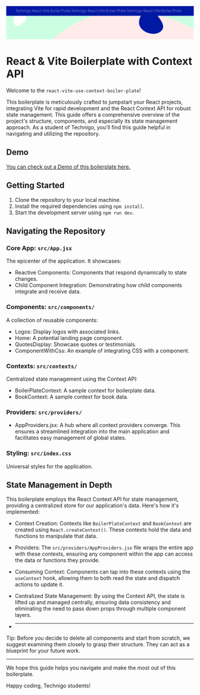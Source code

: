  <img src="/src/assets/boiler-plate.svg" alt="Project Banner Image">

# React & Vite Boilerplate with Context API

Welcome to the `react-vite-use-context-boiler-plate`!

This boilerplate is meticulously crafted to jumpstart your React projects, integrating Vite for rapid development and the React Context API for robust state management. This guide offers a comprehensive overview of the project's structure, components, and especially its state management approach. As a student of Technigo, you'll find this guide helpful in navigating and utilizing the repository.

## Demo

[You can check out a Demo of this boilerplate here.](https://technigo-react-vite-boiler-plate.netlify.app/)

## Getting Started

1.  Clone the repository to your local machine.
2.  Install the required dependencies using `npm install`.
3.  Start the development server using `npm run dev`.

## Navigating the Repository

### Core App: `src/App.jsx`

The epicenter of the application. It showcases:

- Reactive Components: Components that respond dynamically to state changes.
- Child Component Integration: Demonstrating how child components integrate and receive data.

### Components: `src/components/`

A collection of reusable components:

- Logos: Display logos with associated links.
- Home: A potential landing page component.
- QuotesDisplay: Showcase quotes or testimonials.
- ComponentWithCss: An example of integrating CSS with a component.

### Contexts: `src/contexts/`

Centralized state management using the Context API:

- BoilerPlateContext: A sample context for boilerplate data.
- BookContext: A sample context for book data.

### Providers: `src/providers/`

- AppProviders.jsx: A hub where all context providers converge. This ensures a streamlined integration into the main application and facilitates easy management of global states.

### Styling: `src/index.css`

Universal styles for the application.

## State Management in Depth

This boilerplate employs the React Context API for state management, providing a centralized store for our application's data. Here's how it's implemented:

- Context Creation: Contexts like `BoilerPlateContext` and `BookContext` are created using `React.createContext()`. These contexts hold the data and functions to manipulate that data.

- Providers: The `src/providers/AppProviders.jsx` file wraps the entire app with these contexts, ensuring any component within the app can access the data or functions they provide.

- Consuming Context: Components can tap into these contexts using the `useContext` hook, allowing them to both read the state and dispatch actions to update it.

- Centralized State Management: By using the Context API, the state is lifted up and managed centrally, ensuring data consistency and eliminating the need to pass down props through multiple component layers.

- ***

Tip: Before you decide to delete all components and start from scratch, we suggest examining them closely to grasp their structure. They can act as a blueprint for your future work.

---

We hope this guide helps you navigate and make the most out of this boilerplate.

Happy coding, Technigo students!
